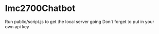 # lmc2700Chatbot

Run public/script.js to get the local server going
Don't forget to put in your own api key
